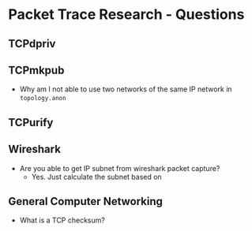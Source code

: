 # Packet Trace Research - Questions

## TCPdpriv
## TCPmkpub
- Why am I not able to use two networks of the same IP network in `topology.anon`
## TCPurify
## Wireshark
- Are you able to get IP subnet from wireshark packet capture?
    - Yes. Just calculate the subnet based on 
## General Computer Networking
- What is a TCP checksum?
